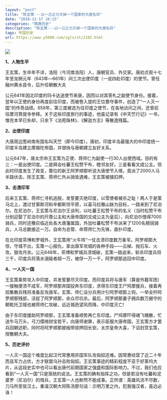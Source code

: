 ```yaml
---
layout: "post"
title: "陈玄策---以一己之力灭掉一个国家的大唐名将"
date: "2018-12-17 16:15"
categories: "隋唐历史"
description: "陈玄策---以一己之力灭掉一个国家的大唐名将"
tags: 中国历史
url: https://www.y5000.com/zgls/st/2182.html
---
```






**[![](https://img.y5000.com/uploads/allimg/151128/4-15112R21G34P.jpg)](https://www.y5000.com)**

**1、人物生平**

王玄策，生卒年不详，洛阳（今河南洛阳）人，唐朝官员、外交家。唐初贞观十七年至龙朔元年（643年―661年）间三次出使印度（一说四赴印度）的使节。曾任融州黄水县令，后升任朝散大夫

公元641年因北印度的玛卡达送使节来唐，因而以对其答札之副使节身份。接着，翌年以正使的身份再度前往印度，而被卷入提的王位篡夺事件，创造了“一人灭一国”的传奇战绩。658年，第三度被选为往印度之使节，在各地访问之间，还曾前往摩河菩提寺参拜。关于这些印度旅行的事迹，他虽记录有《中天竺行记》一书，惟完本早已失却，只余下《法苑珠林》、《解迦方志》等散逸残篇。

**2、出使印度**

大唐周边葱岭南有国名叫天竺（即今印度）。唐初，印度半岛最强大的中印度统一印度半岛建立摩揭陀帝国，并很快与唐朝建立友好关系。

公元647年，唐太宗命王玄策为正使、蒋师仁为副使一行30人出使西域。目的有三：一是出使印度。二是拜会吐蕃王松赞干布，睦邻友好。三是看看文成公主。但此时印度发生了政变，篡位的新王阿罗顺那听说大唐使节入境，竟派了2000人马半路伏击，除王玄策、蒋师仁外从骑皆遇难，王玄策被擒扣押。

**3、击溃印军**

后来王玄策、蒋师仁寻机逃脱，发誓要灭绝印度，以雪使者被杀之耻！两人于是策马北上，渡过甘第斯河和辛都斯坦平原，以喜马拉雅山脉为目标，一路来到了尼泊尔。在尼泊尔，王玄策与尼泊尔王谈判，以吐蕃王松赞干布的名义（当时松赞干布分别迎娶了尼泊尔的尺尊公主和大唐帝国的文成公主为皇后），向尼泊尔借得7000骑兵，同时还檄召临近处各大唐藩属国，外加吐蕃松赞干布派来了1200名精锐骑兵，人马总数接近一万。自命为总管、命蒋师仁为先锋，直扑印度。

在北印度茶博和罗城外，王玄策用“火牛阵”一仗击溃印度数万象军。阿罗顺那大惊，守城不出，玄策一心报仇，拿出唐军攻城的各种手段——云梯、抛石车、火攻，狠攻月余。公元648年，茶博和罗城兵溃城破，玄策一路追来，斩杀印度兵将三千，印度兵将落水溺毙者超一万，被俘一万一千，阿罗顺那逃回中印度。

**4、一人灭一国**

王玄策乘势攻入中印度，并发誓要尽灭印度。而印度兵将与唐军（算是外籍军团）一接触便溃不成军，阿罗顺那弃国投奔东印度，求得东印度王尸鸠摩援兵，接着再招集散兵残将准备反攻唐军。玄策、师仁设分兵用计引阿罗顺那上钩，一举全歼阿罗顺那残部，活捉了阿罗顺那，余众尽坑杀。最后，阿罗顺那妻子拥兵数万据守的朝乾托卫城也被蒋师仁攻破，远近城邑望风而降，中印度灭亡!

由于东印度援助阿罗顺那，王玄策准备顺势再亡东印度。尸鸠摩吓得魂飞魄散，忙送牛马万头，弓刀缨络财宝若干，向唐师谢罪，表示臣服大唐帝国，王玄策方才罢兵回朝述职，同时将阿罗顺那披枷带锁押回长安。太宗皇帝大喜，下诏封赏玄策，授散朝大夫。

**5、历史评价**

一人灭一国这个难度比起汉代常惠用异国军队攻匈奴还难。因常惠经营了近二十年而且军力占优，方才联盟乌孙击败匈奴。王玄策事迹的精彩程度不亚于好莱坞大片，从这段史实中也可以看出唐代前期国家之强盛和国际影响力。不过，我们也应看到“一人灭一国”只是笼统的说法。王玄策的确有指挥之功，但是若没有吐蕃和泥婆罗（尼泊尔）的借兵，王玄策一人也断然不能成事。正所谓：英雄风流不尽数，刀马所至皆汉土。重温汉朝大将陈汤那句话：示明万里之内，犯我强汉者，虽远必诛！
